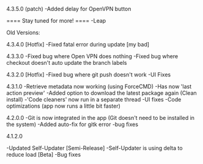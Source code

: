 4.3.5.0 (patch)
-Added delay for OpenVPN button


==== Stay tuned for more! ====
-Leap


Old Versions:

4.3.4.0 [Hotfix]
-Fixed fatal error during update [my bad]

4.3.3.0
-Fixed bug where Open VPN does nothing
-Fixed bug where checkout doesn't auto update the branch labels

4.3.2.0 [Hotfix]
-Fixed bug where git push doesn't work
-UI Fixes

4.3.1.0
-Retrieve metadata now working (using ForceCMD)
-Has now 'last action preview'
-Added option to download the latest package again (Clean install)
-'Code cleaners' now run in a separate thread
-UI fixes
-Code optimizations (app now runs a little bit faster)

4.2.0.0
-Git is now integrated in the app 
(Git doesn't need to be installed in the system)
-Added auto-fix for gitk error
-bug fixes

4.1.2.0

-Updated Self-Updater [Semi-Release]
-Self-Updater is using delta to reduce load [Beta]
-Bug fixes
